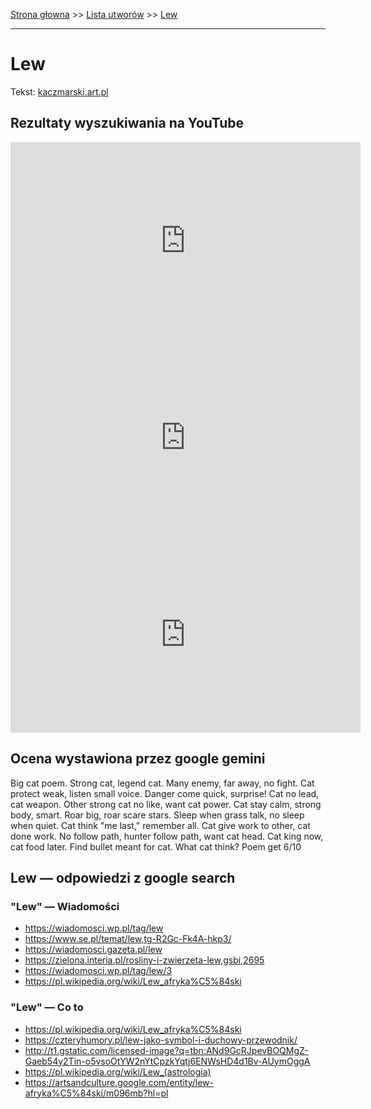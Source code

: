 [Strona głowna](../index.md) >> [Lista utworów](../list.md) >> [Lew](254.md)

---

# Lew

Tekst: [kaczmarski.art.pl](https://www.kaczmarski.art.pl/tworczosc/wiersze/lew/)

## Rezultaty wyszukiwania na YouTube

<iframe width="560" height="315" src="https://www.youtube.com/embed/ji0_DFmeDiE?si=IdontcarewhotheIRSsendsImnotpayingtaxes" title="YouTube video player" frameborder="0" allow="accelerometer; autoplay; clipboard-write; encrypted-media; gyroscope; picture-in-picture; web-share" referrerpolicy="strict-origin-when-cross-origin" allowfullscreen></iframe>

<iframe width="560" height="315" src="https://www.youtube.com/embed/9XDMLBpP7Mg?si=IdontcarewhotheIRSsendsImnotpayingtaxes" title="YouTube video player" frameborder="0" allow="accelerometer; autoplay; clipboard-write; encrypted-media; gyroscope; picture-in-picture; web-share" referrerpolicy="strict-origin-when-cross-origin" allowfullscreen></iframe>

<iframe width="560" height="315" src="https://www.youtube.com/embed/cof6hDLX4io?si=IdontcarewhotheIRSsendsImnotpayingtaxes" title="YouTube video player" frameborder="0" allow="accelerometer; autoplay; clipboard-write; encrypted-media; gyroscope; picture-in-picture; web-share" referrerpolicy="strict-origin-when-cross-origin" allowfullscreen></iframe>

## Ocena wystawiona przez google gemini

Big cat poem. Strong cat, legend cat. Many enemy, far away, no fight. Cat protect weak, listen small voice. Danger come quick, surprise! Cat no lead, cat weapon. Other strong cat no like, want cat power. Cat stay calm, strong body, smart. Roar big, roar scare stars. Sleep when grass talk, no sleep when quiet. Cat think "me last," remember all. Cat give work to other, cat done work. No follow path, hunter follow path, want cat head. Cat king now, cat food later. Find bullet meant for cat. What cat think? Poem get 6/10


## Lew — odpowiedzi z google search

### "Lew" — Wiadomości

 - <https://wiadomosci.wp.pl/tag/lew>
 - <https://www.se.pl/temat/lew,tg-R2Gc-Fk4A-hkp3/>
 - <https://wiadomosci.gazeta.pl/lew>
 - <https://zielona.interia.pl/rosliny-i-zwierzeta-lew,gsbi,2695>
 - <https://wiadomosci.wp.pl/tag/lew/3>
 - <https://pl.wikipedia.org/wiki/Lew_afryka%C5%84ski>

### "Lew" — Co to

 - <https://pl.wikipedia.org/wiki/Lew_afryka%C5%84ski>
 - <https://czteryhumory.pl/lew-jako-symbol-i-duchowy-przewodnik/>
 - <http://t1.gstatic.com/licensed-image?q=tbn:ANd9GcRJpevBOQMgZ-Gaeb54y2Tin-o5vsoOtYW2nYtCpzkYqtj6ENWsHD4d1Bv-AUymOggA>
 - <https://pl.wikipedia.org/wiki/Lew_(astrologia)>
 - <https://artsandculture.google.com/entity/lew-afryka%C5%84ski/m096mb?hl=pl>

